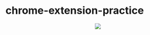 # chrome-extension-practice

<p align="center">
    <img src="https://i.postimg.cc/7LGNbY0M/image.png">
</p>
